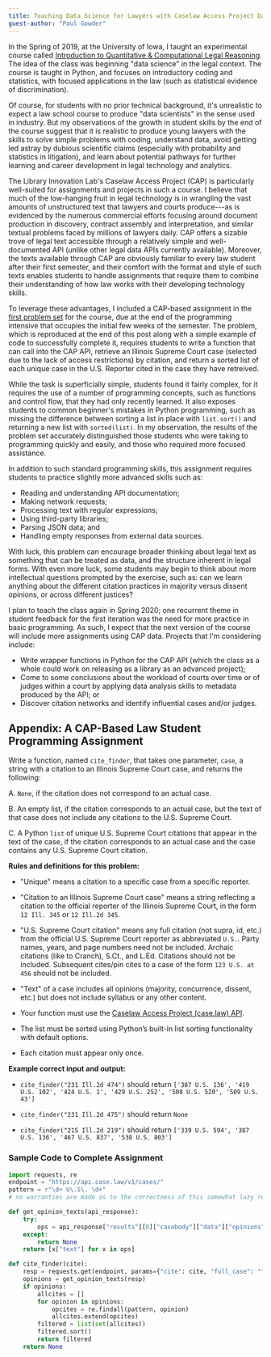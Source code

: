 ```yaml
---
title: Teaching Data Science for Lawyers with Caselaw Access Project Data
guest-author: "Paul Gowder"
---
```

In the Spring of 2019, at the University of Iowa, I taught an experimental course called [Introduction to Quantitative & Computational Legal Reasoning](https://sociologicalgobbledygook.com). The idea of the class was beginning "data science" in the legal context. The course is taught in Python, and focuses on introductory coding and statistics, with focused applications in the law (such as statistical evidence of discrimination). 

Of course, for students with no prior technical background, it's unrealistic to expect a law school course to produce "data scientists" in the sense used in industry. But my observations of the growth in student skills by the end of the course suggest that it is realistic to produce young lawyers with the skills to solve simple problems with coding, understand data, avoid getting led astray by dubious scientific claims (especially with probability and statistics in litigation), and learn about potential pathways for further learning and career development in legal technology and analytics.

The Library Innovation Lab's Caselaw Access Project (CAP) is particularly well-suited for assignments and projects in such a course. I believe that much of the low-hanging fruit in legal technology is in wrangling the vast amounts of unstructured text that lawyers and courts produce---as is evidenced by the numerous commercial efforts focusing around document production in discovery, contract assembly and interpretation, and similar textual problems faced by millions of lawyers daily. CAP offers a sizable trove of legal text accessible through a relatively simple and well-documented API (unlike other legal data APIs currently available). Moreover, the texts available through CAP are obviously familiar to every law student after their first semester, and their comfort with the format and style of such texts enables students to handle assignments that require them to combine their understanding of how law works with their developing technology skills. 

To leverage these advantages, I included a CAP-based assignment in the [first problem set](https://sociologicalgobbledygook.com/problem-set-1.html) for the course, due at the end of the programming intensive that occupies the initial few weeks of the semester. The problem, which is reproduced at the end of this post along with a simple example of code to successfully complete it, requires students to write a function that can call into the CAP API, retrieve an Illinois Supreme Court case (selected due to the lack of access restrictions) by citation, and return a sorted list of each unique case in the U.S. Reporter cited in the case they have retreived.

While the task is superficially simple, students found it fairly complex, for it requires the use of a number of programming concepts, such as functions and control flow, that they had only recently learned. It also exposes students to common beginner's mistakes in Python programming, such as missing the difference between sorting a list in place with `list.sort()` and returning a new list with `sorted(list)`. In my observation, the results of the problem set accurately distinguished those students who were taking to programming quickly and easily, and those who required more focused assistance. 

In addition to such standard programming skills, this assignment requires students to practice slightly more advanced skills such as: 

- Reading and understanding API documentation;
- Making network requests;
- Processing text with regular expressions;
- Using third-party libraries; 
- Parsing JSON data; and
- Handling empty responses from external data sources.

With luck, this problem can encourage broader thinking about legal text as something that can be treated as data, and the structure inherent in legal forms. With even more luck, some students may begin to think about more intellectual questions prompted by the exercise, such as: can we learn anything about the different citation practices in majority versus dissent opinions, or across different justices? 

I plan to teach the class again in Spring 2020; one recurrent theme in student feedback for the first iteration was the need for more practice in basic programming. As such, I expect that the next version of the course will include more assignments using CAP data. Projects that I'm considering include: 

- Write wrapper functions in Python for the CAP API (which the class as a whole could work on releasing as a library as an advanced project);
- Come to some conclusions about the workload of courts over time or of judges within a court by applying data analysis skills to metadata produced by the API; or
- Discover citation networks and identify influential cases and/or judges. 

## Appendix: A CAP-Based Law Student Programming Assignment

Write a function, named `cite_finder`, that takes one parameter, `case`, a string with a citation to an Illinois Supreme Court case, and returns the following: 

A.  `None`, if the citation does not correspond to an actual case.

B. An empty list, if the citation corresponds to an actual case, but the text of that case does not include any citations to the U.S. Supreme Court.

C.  A Python `list` of unique U.S. Supreme Court citations that appear in the text of the case, if the citation corresponds to an actual case and the case contains any U.S. Supreme Court citation.  

**Rules and definitions for this problem:**

- "Unique" means a citation to a specific case from a specific reporter. 

- "Citation to an Illinois Supreme Court case" means a string reflecting a citation to the official reporter of the Illinois Supreme Court, in the form `12 Ill. 345` or `12 Ill.2d 345`. 

- "U.S. Supreme Court citation" means any full citation (not supra, id, etc.) from the official U.S. Supreme Court reporter as abbreviated `U.S.`. Party names, years, and page numbers need not be included. Archaic citations (like to Cranch), S.Ct., and L.Ed. Citations should not be included. Subsequent cites/pin cites to a case of the form `123 U.S. at 456` should not be included.

- "Text" of a case includes all opinions (majority, concurrence, dissent, etc.) but does not include syllabus or any other content. 

- Your function must use the [Caselaw Access Project (case.law) API](https://case.law). 

- The list must be sorted using Python’s built-in list sorting functionality with default options.

- Each citation must appear only once.

**Example correct input and output:**

- `cite_finder("231 Ill.2d 474")` should return `['387 U.S. 136', '419 U.S. 102', '424 U.S. 1', '429 U.S. 252', '508 U.S. 520', '509 U.S. 43']`

- `cite_finder("231 Ill.2d 475")` should return `None`

- `cite_finder("215 Ill.2d 219")` should return `['339 U.S. 594', '387 U.S. 136', '467 U.S. 837', '538 U.S. 803']`

### Sample Code to Complete Assignment

```python
import requests, re
endpoint = "https://api.case.law/v1/cases/"
pattern = r"\d+ U\.S\. \d+"
# no warranties are made as to the correctness of this somewhat lazy regex

def get_opinion_texts(api_response):
    try:
        ops = api_response["results"][0]["casebody"]["data"]["opinions"]
    except:
        return None
    return [x["text"] for x in ops]

def cite_finder(cite):
    resp = requests.get(endpoint, params={"cite": cite, "full_case": "true"}).json()
    opinions = get_opinion_texts(resp)
    if opinions:
        allcites = []
        for opinion in opinions:
            opcites = re.findall(pattern, opinion)
            allcites.extend(opcites)
        filtered = list(set(allcites))
        filtered.sort()
        return filtered
    return None
```
